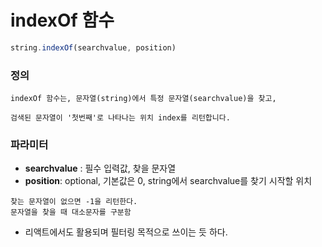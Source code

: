 # indexOf 함수
```javascript
string.indexOf(searchvalue, position)
```
### 정의
```
indexOf 함수는, 문자열(string)에서 특정 문자열(searchvalue)을 찾고, 

검색된 문자열이 '첫번째'로 나타나는 위치 index를 리턴합니다.
```

### 파라미터
* **searchvalue** : 필수 입력값, 찾을 문자열
* **position**: optional, 기본값은 0, string에서 searchvalue를 찾기 시작할 위치
```
찾는 문자열이 없으면 -1을 리턴한다.
문자열을 찾을 때 대소문자를 구분함
```
* 리액트에서도 활용되며 필터링 목적으로 쓰이는 듯 하다.

